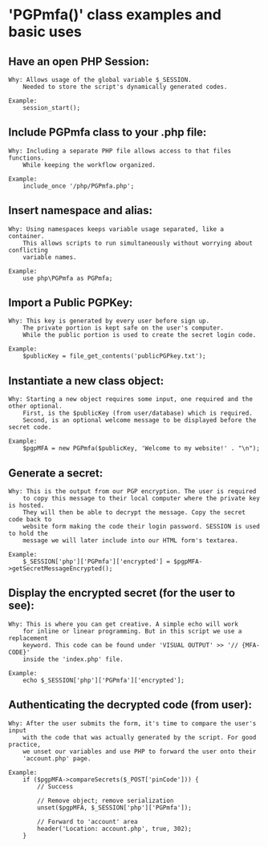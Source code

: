 # 'PGPmfa()' class examples and basic uses

## Have an open PHP Session:

    Why: Allows usage of the global variable $_SESSION. 
        Needed to store the script's dynamically generated codes.
    
    Example:
        session_start();

## Include PGPmfa class to your .php file:

    Why: Including a separate PHP file allows access to that files functions. 
        While keeping the workflow organized.
    
    Example:
        include_once '/php/PGPmfa.php';

## Insert namespace and alias:

    Why: Using namespaces keeps variable usage separated, like a container. 
        This allows scripts to run simultaneously without worrying about conflicting
        variable names.
    
    Example:
        use php\PGPmfa as PGPmfa;

## Import a Public PGPKey:

    Why: This key is generated by every user before sign up. 
        The private portion is kept safe on the user's computer. 
        While the public portion is used to create the secret login code.
    
    Example:
        $publicKey = file_get_contents('publicPGPkey.txt');

## Instantiate a new class object:

    Why: Starting a new object requires some input, one required and the other optional.
        First, is the $publicKey (from user/database) which is required.
        Second, is an optional welcome message to be displayed before the secret code.
    
    Example:
        $pgpMFA = new PGPmfa($publicKey, 'Welcome to my website!' . "\n");

## Generate a secret:

    Why: This is the output from our PGP encryption. The user is required
        to copy this message to their local computer where the private key is hosted.
        They will then be able to decrypt the message. Copy the secret code back to
        website form making the code their login password. SESSION is used to hold the
        message we will later include into our HTML form's textarea.
    
    Example:
        $_SESSION['php']['PGPmfa']['encrypted'] = $pgpMFA->getSecretMessageEncrypted();

## Display the encrypted secret (for the user to see):

    Why: This is where you can get creative. A simple echo will work
        for inline or linear programming. But in this script we use a replacement
        keyword. This code can be found under 'VISUAL OUTPUT' >> '// {MFA-CODE}'
        inside the 'index.php' file.
    
    Example:
        echo $_SESSION['php']['PGPmfa']['encrypted'];

## Authenticating the decrypted code (from user):

    Why: After the user submits the form, it's time to compare the user's input
        with the code that was actually generated by the script. For good practice,
        we unset our variables and use PHP to forward the user onto their
        'account.php' page.
    
    Example:
        if ($pgpMFA->compareSecrets($_POST['pinCode'])) {
            // Success

            // Remove object; remove serialization
            unset($pgpMFA, $_SESSION['php']['PGPmfa']);

            // Forward to 'account' area
            header('Location: account.php', true, 302);
        }
